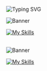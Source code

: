  ![Typing SVG](https://readme-typing-svg.herokuapp.com/?color=d6affa&size=30&left=true&vCenter=true&width=1000&lines=Hi,+I'm+Alexandra;Software+Developer)
 
![Banner](https://img.shields.io/badge/Technologies-d6affa?style=flat)

<div align="left">
  <a href="https://skillicons.dev">
    <img src="https://skillicons.dev/icons?i=html,css,php,laravel,mysql,git,ps,pr" alt="My Skills" />
  </a>
</div>

<br>

![Banner](https://img.shields.io/badge/Contact-d6affa?style=flat)

<div align="left">
  <a href="https://skillicons.dev">
    <img src="https://skillicons.dev/icons?i=gmail,linkedin" alt="My Skills" />
  </a>
</div>


